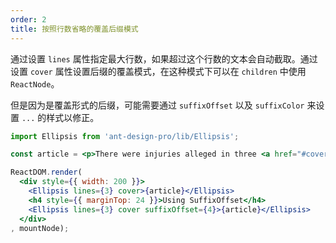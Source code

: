 ```yaml
---
order: 2
title: 按照行数省略的覆盖后缀模式
---
```


通过设置 `lines` 属性指定最大行数，如果超过这个行数的文本会自动截取。通过设置 `cover` 属性设置后缀的覆盖模式，在这种模式下可以在 `children` 中使用 `ReactNode`。

但是因为是覆盖形式的后缀，可能需要通过 `suffixOffset` 以及 `suffixColor` 来设置 `...` 的样式以修正。

````jsx
import Ellipsis from 'ant-design-pro/lib/Ellipsis';

const article = <p>There were injuries alleged in three <a href="#cover">cases in 2015</a>, and a fourth incident in September, according to the safety recall report. After meeting with US regulators in October, the firm decided to issue a voluntary recall.</p>;

ReactDOM.render(
  <div style={{ width: 200 }}>
    <Ellipsis lines={3} cover>{article}</Ellipsis>
    <h4 style={{ marginTop: 24 }}>Using SuffixOffset</h4>
    <Ellipsis lines={3} cover suffixOffset={4}>{article}</Ellipsis>
  </div>
, mountNode);
````
